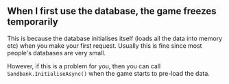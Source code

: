 ## When I first use the database, the game freezes temporarily

This is because the database initialises itself (loads all the data into memory etc) when you make your first request. Usually this is fine since most people's databases are very small.

However, if this is a problem for you, then you can call `Sandbank.InitialiseAsync()` when the game starts to pre-load the data.